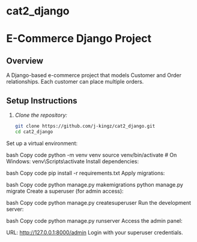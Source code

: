 # cat2_django
# E-Commerce Django Project

## Overview
A Django-based e-commerce project that models Customer and Order relationships. Each customer can place multiple orders.

## Setup Instructions

1. *Clone the repository:*
   ```bash
   git clone https://github.com/j-kingz/cat2_django.git
   cd cat2_django
Set up a virtual environment:

bash
Copy code
python -m venv venv
source venv/bin/activate  # On Windows: venv\Scripts\activate
Install dependencies:

bash
Copy code
pip install -r requirements.txt
Apply migrations:

bash
Copy code
python manage.py makemigrations
python manage.py migrate
Create a superuser (for admin access):

bash
Copy code
python manage.py createsuperuser
Run the development server:

bash
Copy code
python manage.py runserver
Access the admin panel:

URL: http://127.0.0.1:8000/admin
Login with your superuser credentials.